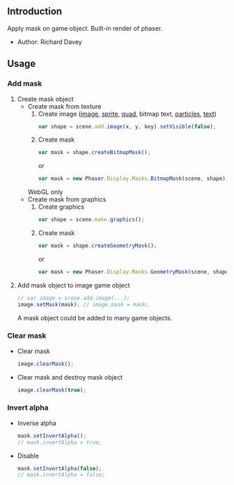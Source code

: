 ## Introduction

Apply mask on game object. Built-in render of phaser.

- Author: Richard Davey

## Usage

### Add mask

1. Create mask object
    - Create mask from texture
        1. Create image ([image](image.md), [sprite](sprite.md), [quad](quad.md), bitmap text, [particles](particles.md), [text](text.md))
            ```javascript
            var shape = scene.add.image(x, y, key).setVisible(false);
            ```
        1. Create mask
            ```javascript
            var mask = shape.createBitmapMask();
            ```
            or
            ```javascript
            var mask = new Phaser.Display.Masks.BitmapMask(scene, shape);
            ```
        WebGL only
    - Create mask from graphics
        1. Create graphics
            ```javascript
            var shape = scene.make.graphics();
            ```
        1. Create mask
            ```javascript
            var mask = shape.createGeometryMask();
            ```
            or
            ```javascript
            var mask = new Phaser.Display.Masks.GeometryMask(scene, shape);
            ```
1. Add mask object to image game object
    ```javascript
    // var image = scene.add.image(...);
    image.setMask(mask); // image.mask = mask;
    ```
    A mask object could be added to many game objects.

### Clear mask

- Clear mask
    ```javascript
    image.clearMask();
    ```
- Clear mask and destroy mask object
    ```javascript
    image.clearMask(true);
    ```

### Invert alpha

- Inverse alpha
    ```javascript
    mask.setInvertAlpha();
    // mask.invertAlpha = true;
    ```
- Disable
    ```javascript
    mask.setInvertAlpha(false);
    // mask.invertAlpha = false;
    ```